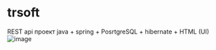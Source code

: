 # trsoft
REST api проект java + spring + PosrtgreSQL + hibernate + HTML (UI)
![image](https://github.com/Vanchey359/trsoft/assets/78901089/6acaf8ce-b66e-47c8-92a2-4049c028daa8)
